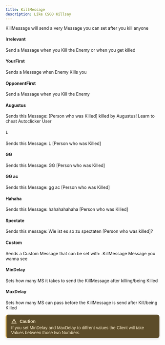 ```yaml
---
title: KillMessage
description: Like CSGO Killsay
---
```

KillMessage will send a very Message you can set after you kill anyone

#### Irrelevant

Send a Message when you Kill the Enemy or when you get killed

#### YourFirst
Sends a Message when Enemy Kills you

#### OpponentFirst
Send a Message when you Kill the Enemy

#### Augustus
Sends this Message: \[Person who was Killed\] killed by Augustus! Learn to cheat Autoclicker User

#### L
Sends this Message: L \[Person who was Killed\]

#### GG
Sends this Message: GG \[Person who was Killed\]

#### GG ac
Sends this Message: gg ac \[Person who was Killed\]

#### Hahaha
Sends this Message: hahahahahaha \[Person who was Killed\]

#### Spectate
Sends this message: Wie ist es so zu spectaten \[Person who was killed\]?

#### Custom
Sends a Custom Message that can be set with: .KillMessage Message you wanna see

#### MinDelay
Sets how many MS it takes to send the KillMessage after killing/being Killed

#### MaxDelay
Sets how many MS can pass before the KillMessage is send after Kill/being Killed

<div style="border-left: 3px solid #EEBD53; background-color: #5C4C29; padding: 10px 15px; color: #F4E6C5; font-family: Arial, sans-serif; font-size: 14px; max-width: 600px; border-radius: 8px; box-shadow: 0px 4px 6px rgba(0, 0, 0, 0.1);">
  <div style="display: flex; align-items: center; font-weight: bold; margin-bottom: 1px;">
    <span style="font-size: 20px; margin-right: 10px;">&#9888;</span>
    <span>Caution</span>
  </div>
  <div>
    If you set MinDelay and MaxDelay to diffrent values the Client will take Values between those two Numbers.
  </div>
</div>